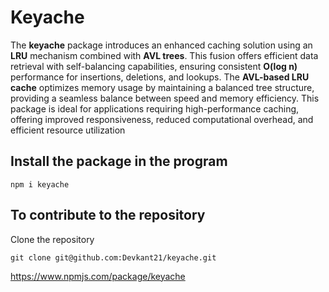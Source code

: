# Keyache

  The **keyache** package introduces an enhanced caching solution using an **LRU** mechanism combined with **AVL trees**. This fusion offers efficient data retrieval with self-balancing capabilities, ensuring consistent **O(log n)** performance for insertions, deletions, and lookups. The **AVL-based LRU cache** optimizes memory usage by maintaining a balanced tree structure, providing a seamless balance between speed and memory efficiency. This package is ideal for applications requiring high-performance caching, offering improved responsiveness, reduced computational overhead, and efficient resource utilization

## Install the package in the program

```
npm i keyache

```

## To contribute to the repository

Clone the repository

```
git clone git@github.com:Devkant21/keyache.git
```

<https://www.npmjs.com/package/keyache>

